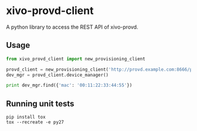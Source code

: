 # xivo-provd-client

A python library to access the REST API of xivo-provd.

## Usage

```python
from xivo_provd_client import new_provisioning_client

provd_client = new_provisioning_client('http://provd.example.com:8666/provd')
dev_mgr = provd_client.device_manager()

print dev_mgr.find({'mac': '00:11:22:33:44:55'})
```

Running unit tests
------------------

```
pip install tox
tox --recreate -e py27
```
